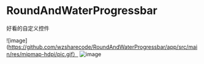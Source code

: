 # RoundAndWaterProgressbar
好看的自定义控件

 ![image](https://github.com/wzsharecode/RoundAndWaterProgressbar/app/src/main/res/mipmap-hdpi/pic.gif）
![image](https://github.com/wzsharecode/RoundAndWaterProgressbar/blob/master/app/src/main/res/mipmap-hdpi/pic.gif)

